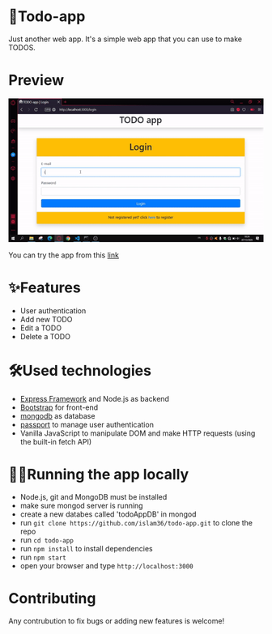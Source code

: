 # 📘Todo-app
Just another web app. It's a simple web app that you can use to make TODOS.

# Preview
![preview](todo-app-preview.gif)

You can try the app from this [link](https://shrouded-dawn-15410.herokuapp.com/) 

# ✨Features
- User authentication
- Add new TODO
- Edit a TODO
- Delete a TODO

# 🛠Used technologies
- [Express Framework](https://www.npmjs.com/package/express) and Node.js as backend
- [Bootstrap](https://www.getbootstrap.com) for front-end
- [mongodb](https://www.mongodb.com) as database
- [passport](https://www.passportjs.org) to manage user authentication
- Vanilla JavaScript to manipulate DOM and make HTTP requests (using the built-in fetch API)




# 🏃‍♂️Running the app locally
- Node.js, git and MongoDB must be installed
- make sure mongod server is running
- create a new databes called 'todoAppDB' in mongod
- run `git clone https://github.com/islam36/todo-app.git` to clone the repo
- run `cd todo-app`
- run `npm install` to install dependencies
- run `npm start`
- open your browser and type `http://localhost:3000`

# Contributing
Any contrubution to fix bugs or adding new features is welcome!